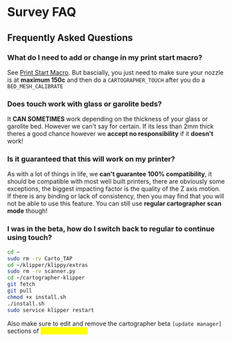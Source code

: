 # Survey FAQ

## Frequently Asked Questions

### What do I need to add or change in my print start macro?

See [Print Start Macro](survey-faq.md#print-start-macro-example). But bascially, you just need to make sure your nozzle is at **maximum 150c** and then do a `CARTOGRAPHER_TOUCH` after you do a `BED_MESH_CALIBRATE`

### Does touch work with glass or garolite beds?

It **CAN SOMETIMES** work depending on the thickness of your glass or garolite bed. However we can't say for certain. If its less than 2mm thick theres a good chance however we **accept no responsibility** if it **doesn't** work!&#x20;

### Is it guaranteed that this will work on my printer?&#x20;

As with a lot of things in life, we **can't guarantee 100% compatibility**, it should be compatible with most well built printers, there are obviously some exceptions, the biggest impacting factor is the quality of the Z axis motion. If there is any binding or lack of consistency, then you may find that you will not be able to use this feature. You can still use **regular cartographer scan mode** though!

### I was in the beta, how do I switch back to regular to continue using touch?

```bash
cd ~
sudo rm -rv Carto_TAP
cd ~/klipper/klippy/extras
sudo rm -rv scanner.py
cd ~/cartographer-klipper
git fetch
git pull
chmod +x install.sh
./install.sh
sudo service klipper restart
```

Also make sure to edit and remove the cartographer beta `[update manager]` sections of <mark style="color:yellow;">**moonraker.conf**</mark>

